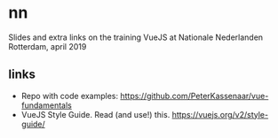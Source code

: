 # nn

Slides and extra links on the training VueJS at Nationale Nederlanden Rotterdam, april 2019

## links

-   Repo with code examples: https://github.com/PeterKassenaar/vue-fundamentals
-   VueJS Style Guide. Read (and use!) this. https://vuejs.org/v2/style-guide/
